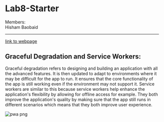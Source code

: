 # Lab8-Starter

Members:  
Hisham Baobaid
<hr>

[link to webpage](https://hbaobaid00.github.io/sp24-cse110-lab8/)
## Graceful Degradation and Service Workers:
Graceful degradation refers to designing and building an application with all the advanced features. It is then updated to adapt to environments where it may be difficult for the app to run. It ensures that the core functionality of the app is still working even if the environment may not support it. Service workers are similar to this because service workers help enhance the application's flexibility by allowing for offline access for example. They both improve the application's quality by making sure that the app still runs in different scenarios which means that they both improve user experience. 

![pwa png](https://github.com/hbaobaid00/sp24-cse110-lab8/assets/122493451/3cdebee5-e88a-4d4f-ac3e-e4ad7f28599f)


